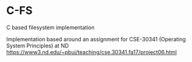 # C-FS
C based filesystem implementation

Implementation based around an assignment for CSE-30341 (Operating System Principles) at ND <https://www3.nd.edu/~pbui/teaching/cse.30341.fa17/project06.html>